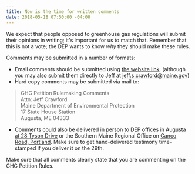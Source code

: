 ```yaml
---
title: Now is the time for written comments
date: 2018-05-18 07:50:00 -04:00
---
```


We expect that people opposed to greenhouse gas regulations will submit their opinions in writing; it's important for us to match that. Remember that this is not a vote; the DEP wants to know *why* they should make these rules. 

Comments may be submitted in a number of formats:  
* Email comments should be submitted using [the website link](http://www.maine.gov/dep/rules/index.html#794983 "Maine D.E.P."). (although you may also submit them directly to Jeff at jeff.s.crawford@maine.gov)  
* Hard copy comments may be submitted via mail to:  
> GHG Petition Rulemaking Comments  
> Attn:  Jeff Crawford  
> Maine Department of Environmental Protection  
> 17 State House Station  
> Augusta, ME  04333  
* Comments could also be delivered in person to DEP offices in Augusta [at 28 Tyson Drive](http://www.maine.gov/dep/contact/cmro.html "Map to the DEP office") or the Southern Maine Regional Office on [Canco Road, Portland](http://www.maine.gov/dep/contact/smro.html "Map to the DEP office in Portland"). Make sure to get hand-delivered testimony time-stamped if you deliver it on the 29th.

Make sure that all comments clearly state that you are commenting on the GHG Petition Rules.